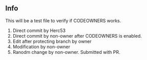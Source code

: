 ## Info

This will be a test file to verify if CODEOWNERS works.

1. Direct commit by Herc53
2. Direct commit by non-owner after CODEOWNERS is enabled.
3. Edit after protecting branch by owner
4. Modification by non-owner
5. Ranodm change by non-owner. Submitted with PR.
